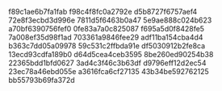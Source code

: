 f89c1ae6b7fa1fab
f98c4f8fc0a2792e
d5b8727f6757aef4
72e8f3ecbd3d996e
7811d5f6463b0a47
5e9ae888c024b623
a70bf6390756fef0
0fe83a7a0c825087
f695a5d0f8428fe5
7a008ef35d98f1ad
703361a9846fee29
adf11ba154cba4d4
b363c7dd05a09978
59c531c2ffbda91e
df5030912b2fe8ca
13ecd93cdfa189b0
d64d5cea4ceb3595
8be260ed90254b38
22365bdd1bfd0627
3ad4c3f46c3b63df
d9796eff12d2ec54
23ec78a46ebd055e
a3616fca6cf27135
43b34be592762125
bb55793b69fa372d

